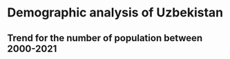 # Demographic analysis of Uzbekistan

## Trend for the number of population between 2000-2021
 [](./images/Population(2000-2021).png)
